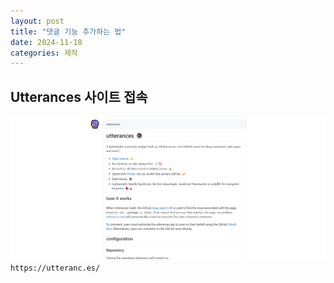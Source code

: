 ```yaml
---
layout: post
title: "댓글 기능 추가하는 법"
date: 2024-11-18
categories: 제작
---
```


## Utterances 사이트 접속
![alt text](/assets/img/1.png)
`https://utteranc.es/`

